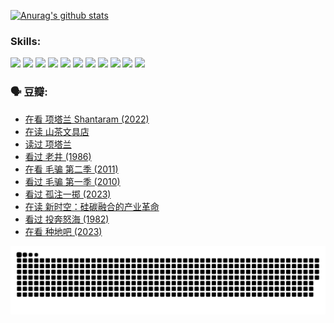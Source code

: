 
[![Anurag's github stats](https://github-readme-stats.vercel.app/api?username=w940853815)](https://github.com/anuraghazra/github-readme-stats)

### Skills:

<code><img height="32" src="https://cdn.jsdelivr.net/npm/simple-icons@v5/icons/python.svg"></code>
<code><img height="32" src="https://cdn.jsdelivr.net/npm/simple-icons@v5/icons/javascript.svg"></code>
<code><img height="32" src="https://cdn.jsdelivr.net/npm/simple-icons@v5/icons/django.svg"></code>
<code><img height="32" src="https://cdn.jsdelivr.net/npm/simple-icons@v5/icons/flask.svg"></code>
<code><img height="32" src="https://cdn.jsdelivr.net/npm/simple-icons@v5/icons/vuetify.svg"></code>
<code><img height="32" src="https://cdn.jsdelivr.net/npm/simple-icons@v5/icons/git.svg"></code>
<code><img height="32" src="https://cdn.jsdelivr.net/npm/simple-icons@v5/icons/docker.svg"></code>
<code><img height="32" src="https://cdn.jsdelivr.net/npm/simple-icons@v5/icons/postgresql.svg"></code>
<code><img height="32" src="https://cdn.jsdelivr.net/npm/simple-icons@v5/icons/elasticsearch.svg"></code>
<code><img height="32" src="https://cdn.jsdelivr.net/npm/simple-icons@v5/icons/macos.svg"></code>
<code><img height="32" src="https://cdn.jsdelivr.net/npm/simple-icons@v5/icons/linux.svg"></code>

### 🗣 豆瓣:

<!-- DOUBAN-ACTIVITIES:START -->
- [在看 项塔兰 Shantaram‎ (2022)](https://www.douban.com/people/136069238/status/4365497032/?_i=94182260)
- [在读 山茶文具店](https://www.douban.com/people/136069238/status/4364620725/?_i=94182260)
- [读过 项塔兰](https://www.douban.com/people/136069238/status/4364620288/?_i=94182260)
- [看过 老井‎ (1986)](https://www.douban.com/people/136069238/status/4362366672/?_i=94182260)
- [在看 毛骗 第二季‎ (2011)](https://www.douban.com/people/136069238/status/4355752869/?_i=94182260)
- [看过 毛骗 第一季‎ (2010)](https://www.douban.com/people/136069238/status/4355752667/?_i=94182261)
- [看过 孤注一掷‎ (2023)](https://www.douban.com/people/136069238/status/4354774568/?_i=94182261)
- [在读 新时空：硅碳融合的产业革命](https://www.douban.com/people/136069238/status/4348545149/?_i=94182261)
- [看过 投奔怒海‎ (1982)](https://www.douban.com/people/136069238/status/4336696255/?_i=94182261)
- [在看 种地吧‎ (2023)](https://www.douban.com/people/136069238/status/4331431344/?_i=94182261)
<!-- DOUBAN-ACTIVITIES:END -->


![Snake animation](https://raw.githubusercontent.com/w940853815/w940853815/output/github-contribution-grid-snake.svg)

<!--
**w940853815/w940853815** is a ✨ _special_ ✨ repository because its `README.md` (this file) appears on your GitHub profile.

Here are some ideas to get you started:

- 🔭 I’m currently working on ...
- 🌱 I’m currently learning ...
- 👯 I’m looking to collaborate on ...
- 🤔 I’m looking for help with ...
- 💬 Ask me about ...
- 📫 How to reach me: ...
- 😄 Pronouns: ...
- ⚡ Fun fact: ...
-->
